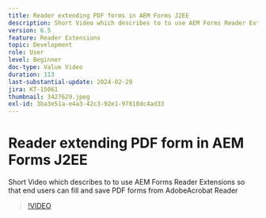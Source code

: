 ```yaml
---
title: Reader extending PDF forms in AEM Forms J2EE
description: Short Video which describes to to use AEM Forms Reader Extensions so that end users can fill and save PDF forms from Adobe/Acrobat Reader
version: 6.5
feature: Reader Extensions
topic: Development
role: User
level: Beginner
doc-type: Value Video
duration: 113
last-substantial-update: 2024-02-29
jira: KT-15061
thumbnail: 3427629.jpeg
exl-id: 3ba3e51a-e4a3-42c3-92e1-97818dc4ad33
---
```

# Reader extending PDF form in AEM Forms J2EE

Short Video which describes to to use AEM Forms Reader Extensions so that end users can fill and save PDF forms from AdobeAcrobat Reader

>[!VIDEO](https://video.tv.adobe.com/v/3427629/?learn=on)

